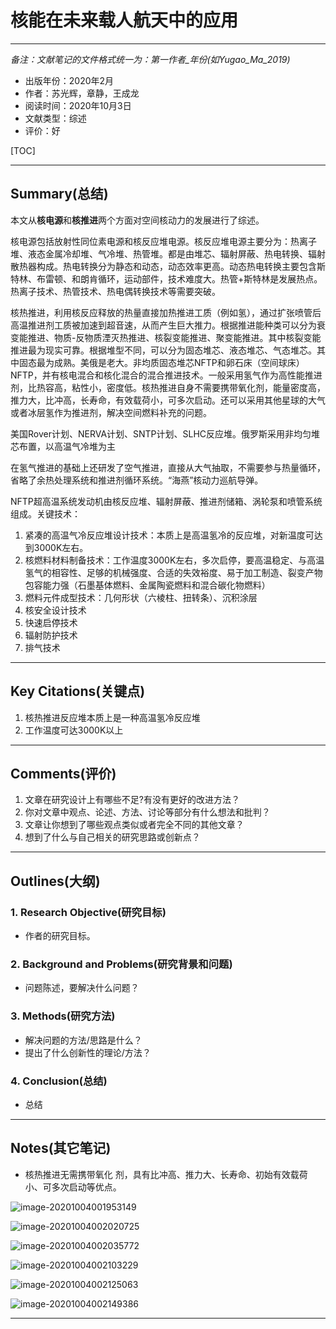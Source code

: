 

# 核能在未来载人航天中的应用

---

*备注：文献笔记的文件格式统一为：第一作者_年份(如Yugao_Ma_2019)*

* 出版年份：2020年2月
* 作者：苏光辉，章静，王成龙
* 阅读时间：2020年10月3日
* 文献类型：综述
* 评价：好

[TOC]

---

## Summary(总结)

本文从**核电源**和**核推进**两个方面对空间核动力的发展进行了综述。



核电源包括放射性同位素电源和核反应堆电源。核反应堆电源主要分为：热离子堆、液态金属冷却堆、气冷堆、热管堆。都是由堆芯、辐射屏蔽、热电转换、辐射散热器构成。热电转换分为静态和动态，动态效率更高。动态热电转换主要包含斯特林、布雷顿、和朗肯循环，运动部件，技术难度大。热管+斯特林是发展热点。热离子技术、热管技术、热电偶转换技术等需要突破。



核热推进，利用核反应释放的热量直接加热推进工质（例如氢），通过扩张喷管后高温推进剂工质被加速到超音速，从而产生巨大推力。根据推进能种类可以分为衰变能推进、物质-反物质湮灭热推进、核裂变能推进、聚变能推进。其中核裂变能推进最为现实可靠。根据堆型不同，可以分为固态堆芯、液态堆芯、气态堆芯。其中固态最为成熟。美俄是老大。非均质固态堆芯NFTP和卵石床（空间球床）NFTP，并有核电混合和核化混合的混合推进技术。一般采用氢气作为高性能推进剂，比热容高，粘性小，密度低。核热推进自身不需要携带氧化剂，能量密度高，推力大，比冲高，长寿命，有效载荷小，可多次启动。还可以采用其他星球的大气或者冰层氢作为推进剂，解决空间燃料补充的问题。

美国Rover计划、NERVA计划、SNTP计划、SLHC反应堆。俄罗斯采用非均匀堆芯布置，以高温气冷堆为主

在氢气推进的基础上还研发了空气推进，直接从大气抽取，不需要参与热量循环，省略了余热处理系统和推进剂循环系统。“海燕”核动力巡航导弹。

NFTP超高温系统发动机由核反应堆、辐射屏蔽、推进剂储箱、涡轮泵和喷管系统组成。关键技术：

1. 紧凑的高温气冷反应堆设计技术：本质上是高温氢冷的反应堆，对新温度可达到3000K左右。
2. 核燃料材料制备技术：工作温度3000K左右，多次启停，要高温稳定、与高温氢气的相容性、足够的机械强度、合适的失效裕度、易于加工制造、裂变产物包容能力强（石墨基体燃料、金属陶瓷燃料和混合碳化物燃料）
3. 燃料元件成型技术：几何形状（六棱柱、扭转条）、沉积涂层
4. 核安全设计技术
5. 快速启停技术
6. 辐射防护技术
7. 排气技术

---

## Key Citations(关键点)

1. 核热推进反应堆本质上是一种高温氢冷反应堆
2. 工作温度可达3000K以上

---

## Comments(评价)

1. 文章在研究设计上有哪些不足?有没有更好的改进方法？
2. 你对文章中观点、论述、方法、讨论等部分有什么想法和批判？
3. 文章让你想到了哪些观点类似或者完全不同的其他文章？
4. 想到了什么与自己相关的研究思路或创新点？

---

## Outlines(大纲)

### 1. Research Objective(研究目标)

- 作者的研究目标。

### 2. Background and Problems(研究背景和问题)

- 问题陈述，要解决什么问题？

### 3. Methods(研究方法)

- 解决问题的方法/思路是什么？
- 提出了什么创新性的理论/方法？

### 4. Conclusion(总结)

- 总结

---

## Notes(其它笔记)

- 核热推进无需携带氧化 剂，具有比冲高、推力大、长寿命、初始有效载荷 小、可多次启动等优点。

![image-20201004001953149](/home/hans/.config/Typora/typora-user-images/image-20201004001953149.png)

![image-20201004002020725](/home/hans/.config/Typora/typora-user-images/image-20201004002020725.png)

![image-20201004002035772](/home/hans/.config/Typora/typora-user-images/image-20201004002035772.png)

![image-20201004002103229](/home/hans/.config/Typora/typora-user-images/image-20201004002103229.png)

![image-20201004002125063](/home/hans/.config/Typora/typora-user-images/image-20201004002125063.png)

![image-20201004002149386](/home/hans/.config/Typora/typora-user-images/image-20201004002149386.png)



---
